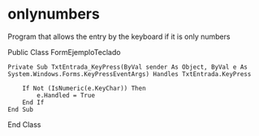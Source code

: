 # onlynumbers
Program that allows the entry by the keyboard if it is only numbers

Public Class FormEjemploTeclado

    Private Sub TxtEntrada_KeyPress(ByVal sender As Object, ByVal e As System.Windows.Forms.KeyPressEventArgs) Handles TxtEntrada.KeyPress

        If Not (IsNumeric(e.KeyChar)) Then
            e.Handled = True
        End If
    End Sub

End Class
